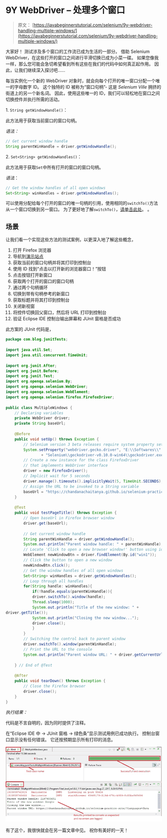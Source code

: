 # 9Y WebDriver – 处理多个窗口

> 原文： [https://javabeginnerstutorial.com/selenium/9y-webdriver-handling-multiple-windows/](https://javabeginnerstutorial.com/selenium/9y-webdriver-handling-multiple-windows/)

大家好！ 测试涉及多个窗口的工作流已成为生活的一部分。 借助 Selenium WebDriver，在这些打开的窗口之间进行平滑切换已成为小菜一碟。 如果您像我一样，那么您可能会急切希望看到所有这些在我们的代码中如何真正起作用。 因此，让我们继续深入探讨吧……

每当实例化一个新的 WebDriver 对象时，就会向每个打开的唯一窗口分配一个唯一的字母数字 ID。 这个独特的 ID 被称为“窗口句柄”- 这是 *Selenium Ville* 拥挤的街道上的另一个新名词。 因此，使用这些唯一的 ID，我们可以轻松地在窗口之间切换控件并执行所需的活动。

1\. `String getWindowHandle()`：

此方法用于获取当前窗口的窗口句柄。

*语法：*

```java
// Get current window handle
String parentWinHandle = driver.getWindowHandle();
```

2\. `Set<String> getWindowHandles()`：

此方法用于获取`Set`中所有打开的窗口的窗口句柄。

*语法*：

```java
// Get the window handles of all open windows
Set<String> winHandles = driver.getWindowHandles();
```

可以使用分配给每个打开的窗口的唯一句柄的引用，使用相同的`switchTo()`方法从一个窗口切换到另一窗口。 为了更好地了解`switchTo()`，[请单击此处](https://javabeginnerstutorial.com/selenium/9x-webdriver-handling-alerts-popup-box/)。
。
## 场景

让我们看一个实现这些方法的测试案例，以更深入地了解这些概念，

1.  打开 Firefox 浏览器
2.  导航到[演示站点](https://chandanachaitanya.github.io/selenium-practice-site/)
3.  获取当前的窗口句柄并将其打印到控制台
4.  使用 ID 找到“点击以打开新的浏览器窗口！”按钮
5.  点击按钮打开新窗口
6.  获取两个打开的窗口的窗口句柄
7.  通过两个句柄循环
8.  切换到带有句柄参考的新窗口
9.  获取标题并将其打印到控制台
10.  关闭新视窗
11.  将控件切换回父窗口，然后将 URL 打印到控制台
12.  验证 Eclipse IDE 控制台输出屏幕和 JUnit 窗格是否成功

此方案的 JUnit 代码是，

```java
package com.blog.junitTests;

import java.util.Set;
import java.util.concurrent.TimeUnit;

import org.junit.After;
import org.junit.Before;
import org.junit.Test;
import org.openqa.selenium.By;
import org.openqa.selenium.WebDriver;
import org.openqa.selenium.WebElement;
import org.openqa.selenium.firefox.FirefoxDriver;

public class MultipleWindows {
    // Declaring variables
    private WebDriver driver;
    private String baseUrl;

    @Before
    public void setUp() throws Exception {
        // Selenium version 3 beta releases require system property set up
        System.setProperty("webdriver.gecko.driver", "E:\\Softwares\\"
                + "Selenium\\geckodriver-v0.10.0-win64\\geckodriver.exe");
        // Create a new instance for the class FirefoxDriver
        // that implements WebDriver interface
        driver = new FirefoxDriver();
        // Implicit wait for 5 seconds
        driver.manage().timeouts().implicitlyWait(5, TimeUnit.SECONDS);
        // Assign the URL to be invoked to a String variable
        baseUrl = "https://chandanachaitanya.github.io/selenium-practice-site/";
    }

    @Test
    public void testPageTitle() throws Exception {
        // Open baseUrl in Firefox browser window
        driver.get(baseUrl);

        // Get current window handle
        String parentWinHandle = driver.getWindowHandle();
        System.out.println("Parent window handle: " + parentWinHandle);
        // Locate 'Click to open a new browser window!' button using id
        WebElement newWindowBtn = driver.findElement(By.id("win1"));
        // Click the button to open a new window
        newWindowBtn.click();
        // Get the window handles of all open windows
        Set<String> winHandles = driver.getWindowHandles();
        // Loop through all handles
        for(String handle: winHandles){
            if(!handle.equals(parentWinHandle)){
            driver.switchTo().window(handle);
            Thread.sleep(1000);
            System.out.println("Title of the new window: " +
driver.getTitle());
            System.out.println("Closing the new window...");
            driver.close();
            }
        }
        // Switching the control back to parent window
        driver.switchTo().window(parentWinHandle);
        // Print the URL to the console
        System.out.println("Parent window URL: " + driver.getCurrentUrl());

    } // End of @Test

    @After
    public void tearDown() throws Exception {
        // Close the Firefox browser
        driver.close();
    }
}
```

*执行结果：*

代码是不言自明的，因为同时提供了注释。

在“Eclipse IDE 中 -> JUnit 窗格 -> 绿色条”显示测试用例已成功执行。 控制台窗口显示没有任何错误。 它还按预期显示所有打印的消息。

![multiple windows eclipse output](img/bbdef2f2920307b3b20ab96a9a969b78.png)

有了这个，我很快就会在另一篇文章中见。 祝你有美好的一天！
